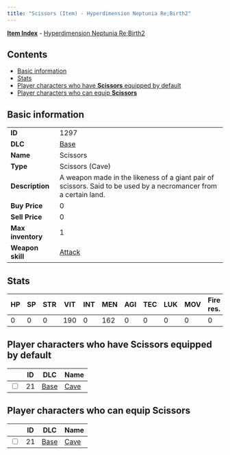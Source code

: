 ```yaml
---
title: "Scissors (Item) - Hyperdimension Neptunia Re;Birth2"
---
```


[**Item Index**](/neptunia/rb2/item/index.html) - [Hyperdimension Neptunia Re;Birth2](/neptunia/rb2)

## Contents

- [Basic information](#basic-information)
- [Stats](#stats)
- [Player characters who have **Scissors** equipped by default](#player-characters-who-have-scissors-equipped-by-default)
- [Player characters who can equip **Scissors**](#player-characters-who-can-equip-scissors)

## Basic information

|   |   |
| -- | -- |
| **ID** | 1297 |
| **DLC** | [Base](/neptunia/rb2/dlc/0-base.html) |
| **Name** | Scissors |
| **Type** | Scissors (Cave) |
| **Description** | A weapon made in the likeness of a giant pair of scissors. Said to be used by a necromancer from a certain land. |
| **Buy Price** | 0 |
| **Sell Price** | 0 |
| **Max inventory** | 1 |
| **Weapon skill** | [Attack](/neptunia/rb2/skill/0-2501-attack.html) |

## Stats

| HP | SP | STR | VIT | INT | MEN | AGI | TEC | LUK | MOV | Fire res. | Ice res. | Wind res. | Lightning res. |
| -- | -- | --- | --- | --- | --- | --- | --- | --- | --- | --------- | -------- | --------- | -------------- |
| 0 | 0 | 0 | 190 | 0 | 162 | 0 | 0 | 0 | 0 | 0 | 0 | 0 | 0 |

## Player characters who have **Scissors** equipped by default

|    | ID | DLC | Name |
| -- | -- | --- | ---- |
| <input type="checkbox" id="rb2-player-0-21" class="trackbox" /> | 21 | [Base](/neptunia/rb2/dlc/0-base.html) | [Cave](/neptunia/rb2/player/0-21-cave.html) |

## Player characters who can equip **Scissors**

|    | ID | DLC | Name |
| -- | -- | --- | ---- |
| <input type="checkbox" id="rb2-player-0-21" class="trackbox" /> | 21 | [Base](/neptunia/rb2/dlc/0-base.html) | [Cave](/neptunia/rb2/player/0-21-cave.html) |